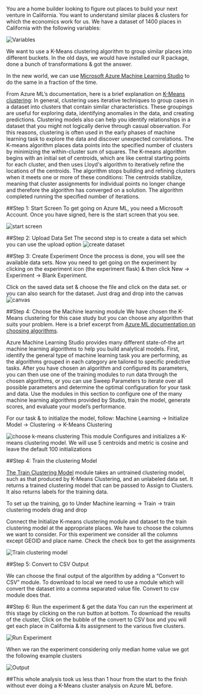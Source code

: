 
You are a home builder looking to figure out places to build your next venture in California. You want to understand similar places & clusters for which the economics work for us. We have a dataset of 1400 places in California with the following variables:


![Variables](http://vozag.com/uploads/blog/azureml/variables_table.jpg)

We want to use a K-Means clustering algorithm to group similar places into different buckets. In the old days, we would have installed our R package, done a bunch of transformations & got the answer.

In the new world, we can use [Microsoft Azure Machine Learning Studio](https://studio.azureml.net/) to do the same in a fraction of the time. 

From Azure ML’s documentation, here is a brief explanation on [K-Means clustering](https://msdn.microsoft.com/en-us/library/azure/dn905944):
In general, clustering uses iterative techniques to group cases in a dataset into clusters that contain similar characteristics. These groupings are useful for exploring data, identifying anomalies in the data, and creating predictions. Clustering models also can help you identify relationships in a dataset that you might not logically derive through casual observation. For this reasons, clustering is often used in the early phases of machine learning task to explore the data and discover unexpected correlations.
The K-means algorithm places data points into the specified number of clusters by minimizing the within-cluster sum of squares. The K-means algorithm begins with an initial set of centroids, which are like central starting points for each cluster, and then uses Lloyd's algorithm to iteratively refine the locations of the centroids. The algorithm stops building and refining clusters when it meets one or more of these conditions:
The centroids stabilize, meaning that cluster assignments for individual points no longer change and therefore the algorithm has converged on a solution.
The algorithm completed running the specified number of iterations. 


##Step 1: Start Screen
To get going on Azure ML, you need a Microsoft Account. Once you have signed, here is the start screen that you see.

![start screen](http://vozag.com/uploads/blog/azureml/start_screen.png)

##Step 2: Upload Data Set
The second step is to create a data set which you can use the upload option
![create dataset](http://vozag.com/uploads/blog/azureml/create_dataset.png)

##Step 3: Create Experiment
Once the process is done, you will see the available data sets. Now you need to get going on the experiment by clicking on the experiment icon (the experiment flask) & then click New -> Experiment -> Blank Experiment.

Click on the saved data set & choose the file and click on the data set. 
or you can also search for the dataset. Just drag and drop into the canvas
![canvas](http://vozag.com/uploads/blog/azureml/canvas.png)

##Step 4: Choose the Machine learning module
We have chosen the K-Means clustering for this case study but you can choose any algorithm that suits your problem. Here is a brief excerpt from [Azure ML documentation on choosing algorithms](https://msdn.microsoft.com/en-us/library/azure/dn905812.aspx). 

Azure Machine Learning Studio provides many different state-of-the art machine learning algorithms to help you build analytical models. First, identify the general type of machine learning task you are performing, as the algorithms grouped in each category are tailored to specific predictive tasks.
After you have chosen an algorithm and configured its parameters, you can then use one of the training modules to run data through the chosen algorithms, or you can use Sweep Parameters to iterate over all possible parameters and determine the optimal configuration for your task and data. Use the modules in this section to configure one of the many machine learning algorithms provided by Studio, train the model, generate scores, and evaluate your model’s performance.

For our task & to initialize the model, follow: 
Machine Learning -> Initialize Model -> Clustering -> K-Means Clustering

![choose k-means clustering](http://vozag.com/uploads/blog/azureml/choose_kmeans_clustering.png)
This module Configures and initializes a K-means clustering model. We will use 5 centroids and metric is cosine and leave the default 100 initializations

##Step 4: Train the clustering Model

[The Train Clustering Model](https://msdn.microsoft.com/en-us/library/azure/dn905873.aspx) module takes an untrained clustering model, such as that produced by K-Means Clustering, and an unlabeled data set. It returns a trained clustering model that can be passed to Assign to Clusters. It also returns labels for the training data.

To set up the training, go to Under Machine learning -> Train -> train clustering models
drag and drop

Connect the Initialize K-means clustering module and dataset to the train clustering model at the appropriate places. We have to choose the columns we want to consider. For this experiment we consider all the columns except GEOID and place name. Check the check box to get the assignments 

![Train clustering model](http://vozag.com/uploads/blog/azureml/train_clustering_model.png)

##Step 5: Convert to CSV Output

We can choose the final output of the algorithm by adding a “Convert to CSV” module. To download to local we need to use a module which will convert the dataset into a comma separated value file. Convert to csv module does that.

##Step 6: Run the experiment & get the data
You can run the experiment at this stage by clicking on the run button at bottom. To download the results of the cluster, Click on the bubble of the convert to CSV box and you will get each place in California & its assignment to the various five clusters. 

![Run Experiment](http://vozag.com/uploads/blog/azureml/run_experiment.png)

When we ran the experiment considering only median home value we got the following example clusters

![Output](http://vozag.com/uploads/blog/azureml/output.jpg)

##This whole analysis took us less than 1 hour from the start to the finish without ever doing a K-Means cluster analysis on Azure ML before. 